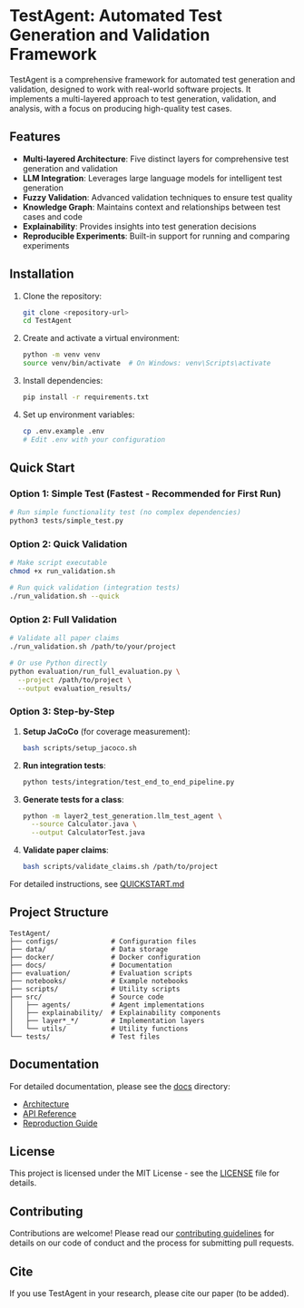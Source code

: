 # TestAgent: Automated Test Generation and Validation Framework

TestAgent is a comprehensive framework for automated test generation and validation, designed to work with real-world software projects. It implements a multi-layered approach to test generation, validation, and analysis, with a focus on producing high-quality test cases.

## Features

- **Multi-layered Architecture**: Five distinct layers for comprehensive test generation and validation
- **LLM Integration**: Leverages large language models for intelligent test generation
- **Fuzzy Validation**: Advanced validation techniques to ensure test quality
- **Knowledge Graph**: Maintains context and relationships between test cases and code
- **Explainability**: Provides insights into test generation decisions
- **Reproducible Experiments**: Built-in support for running and comparing experiments

## Installation

1. Clone the repository:
   ```bash
   git clone <repository-url>
   cd TestAgent
   ```

2. Create and activate a virtual environment:
   ```bash
   python -m venv venv
   source venv/bin/activate  # On Windows: venv\Scripts\activate
   ```

3. Install dependencies:
   ```bash
   pip install -r requirements.txt
   ```

4. Set up environment variables:
   ```bash
   cp .env.example .env
   # Edit .env with your configuration
   ```

## Quick Start

### Option 1: Simple Test (Fastest - Recommended for First Run)

```bash
# Run simple functionality test (no complex dependencies)
python3 tests/simple_test.py
```

### Option 2: Quick Validation

```bash
# Make script executable
chmod +x run_validation.sh

# Run quick validation (integration tests)
./run_validation.sh --quick
```

### Option 2: Full Validation

```bash
# Validate all paper claims
./run_validation.sh /path/to/your/project

# Or use Python directly
python evaluation/run_full_evaluation.py \
  --project /path/to/project \
  --output evaluation_results/
```

### Option 3: Step-by-Step

1. **Setup JaCoCo** (for coverage measurement):
   ```bash
   bash scripts/setup_jacoco.sh
   ```

2. **Run integration tests**:
   ```bash
   python tests/integration/test_end_to_end_pipeline.py
   ```

3. **Generate tests for a class**:
   ```bash
   python -m layer2_test_generation.llm_test_agent \
     --source Calculator.java \
     --output CalculatorTest.java
   ```

4. **Validate paper claims**:
   ```bash
   bash scripts/validate_claims.sh /path/to/project
   ```

For detailed instructions, see [QUICKSTART.md](QUICKSTART.md)

## Project Structure

```
TestAgent/
├── configs/             # Configuration files
├── data/                # Data storage
├── docker/              # Docker configuration
├── docs/                # Documentation
├── evaluation/          # Evaluation scripts
├── notebooks/           # Example notebooks
├── scripts/             # Utility scripts
├── src/                 # Source code
│   ├── agents/          # Agent implementations
│   ├── explainability/  # Explainability components
│   ├── layer*_*/        # Implementation layers
│   └── utils/           # Utility functions
└── tests/               # Test files
```

## Documentation

For detailed documentation, please see the [docs](docs/) directory:

- [Architecture](docs/architecture.md)
- [API Reference](docs/api_reference.md)
- [Reproduction Guide](docs/reproduction_guide.md)

## License

This project is licensed under the MIT License - see the [LICENSE](LICENSE) file for details.

## Contributing

Contributions are welcome! Please read our [contributing guidelines](CONTRIBUTING.md) for details on our code of conduct and the process for submitting pull requests.

## Cite

If you use TestAgent in your research, please cite our paper (to be added).
